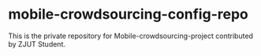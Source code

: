 # mobile-crowdsourcing-config-repo

This is the private repository for Mobile-crowdsourcing-project contributed by ZJUT Student.
